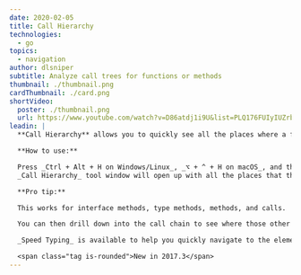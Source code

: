 ```yaml
---
date: 2020-02-05
title: Call Hierarchy
technologies:
  - go
topics:
  - navigation
author: dlsniper
subtitle: Analyze call trees for functions or methods
thumbnail: ./thumbnail.png
cardThumbnail: ./card.png
shortVideo:
  poster: ./thumbnail.png
  url: https://www.youtube.com/watch?v=D86atdj1i9U&list=PLQ176FUIyIUZrbrlz4AY1V8VzBJKZyVlW&index=20
leadin: |
  **Call Hierarchy** allows you to quickly see all the places where a function or method is used.

  **How to use:**

  Press _Ctrl + Alt + H on Windows/Linux_, _⌥ + ^ + H on macOS_, and the
  _Call Hierarchy_ tool window will open up with all the places that the function is called inside.

  **Pro tip:**

  This works for interface methods, type methods, methods, and calls.

  You can then drill down into the call chain to see where those other functions are called.

  _Speed Typing_ is available to help you quickly navigate to the element you need.

  <span class="tag is-rounded">New in 2017.3</span>
---
```


